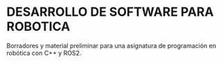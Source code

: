 
# DESARROLLO DE SOFTWARE PARA ROBOTICA

Borradores y material preliminar para una asignatura de 
programación en robótica con C++ y ROS2.

